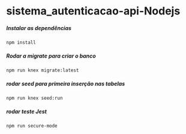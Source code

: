 # sistema_autenticacao-api-Nodejs

##### Instalar as dependências
```
npm install
```
##### Rodar a migrate para criar o banco
```
npm run knex migrate:latest
```
##### rodar seed para primeira inserção nas tabelas
```
npm run knex seed:run
```

##### rodar teste Jest
```
npm run secure-mode
```

